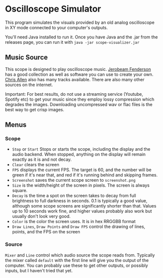# Oscilloscope Simulator

This program simulates the visuals provided by an old analog oscilloscope in XY mode connected to your computer's outputs.

You'll need Java installed to run it. Once you have Java and the .jar from the releases page, you can run it with `java -jar scope-visualizer.jar`

## Music Source
This scope is designed to play oscilloscope music. [Jerobeam Fenderson](https://oscilloscopemusic.com) has a good collection as well as software you can use to create your own. [Chris Allen](https://www.youtube.com/@ChrisAllenMusic) also has many tracks available. There are also many other sources on the internet.

Important: For best results, do not use a streaming service (Youtube, Spotify etc) to get your music since they employ lossy compression which degrades the images. Downloading uncompressed wav or flac files is the best way to get crisp images.

## Menus
### Scope
* `Stop` or `Start` Stops or starts the scope, including the display and the audio backend. When stopped, anything on the display will remain exactly as it is and not decay.
* `Clear` clears the screen
* `FPS` displays the current FPS. The target is 60, and the number will be green if it's near that, and red if it's running behind and skipping frames.
* `Screenshot` saves the current scope screen to `screenshot.png`
* `Size` is the width/height of the screen in pixels. The screen is always square.
* `Decay` is the time a spot on the screen takes to decay from full brightness to full darkness in seconds. 0.1 is typically a good value, although some scope screens are significantly shorter than that. Values up to 10 seconds work fine, and higher values probably also work but usually don't look very good.
* `Color` is the color the screen uses. It is in hex RRGGBB format
* `Draw Lines`, `Draw Points` and `Draw FPS` control the drawing of lines, points, and the FPS on the screen

### Source
`Mixer` and `Line` control which audio source the scope reads from. Typically the mixer called `default` with the first line will give you the output of the computer. You can probably use these to get other outputs, or possibly inputs, but I haven't tried that yet.
